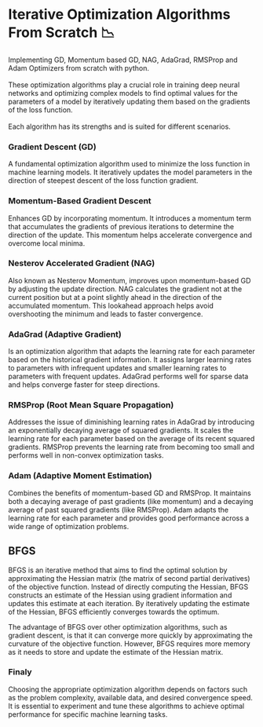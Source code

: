 # Iterative Optimization Algorithms From Scratch :chart_with_downwards_trend:
Implementing GD, Momentum based GD, NAG, AdaGrad, RMSProp and Adam Optimizers from scratch with python.<br> <br>
These optimization algorithms play a crucial role in training deep neural networks and optimizing complex models to find optimal values for the parameters of a model by iteratively updating them based on the gradients of the loss function. <br> <br>
Each algorithm has its strengths and is suited for different scenarios.

### Gradient Descent (GD)
A fundamental optimization algorithm used to minimize the loss function in machine learning models. It iteratively updates the model parameters in the direction of steepest descent of the loss function gradient.

### Momentum-Based Gradient Descent
Enhances GD by incorporating momentum. It introduces a momentum term that accumulates the gradients of previous iterations to determine the direction of the update. This momentum helps accelerate convergence and overcome local minima.

### Nesterov Accelerated Gradient (NAG)
Also known as Nesterov Momentum, improves upon momentum-based GD by adjusting the update direction. NAG calculates the gradient not at the current position but at a point slightly ahead in the direction of the accumulated momentum. This lookahead approach helps avoid overshooting the minimum and leads to faster convergence.

### AdaGrad (Adaptive Gradient)
Is an optimization algorithm that adapts the learning rate for each parameter based on the historical gradient information. It assigns larger learning rates to parameters with infrequent updates and smaller learning rates to parameters with frequent updates. AdaGrad performs well for sparse data and helps converge faster for steep directions.

### RMSProp (Root Mean Square Propagation)
Addresses the issue of diminishing learning rates in AdaGrad by introducing an exponentially decaying average of squared gradients. It scales the learning rate for each parameter based on the average of its recent squared gradients. RMSProp prevents the learning rate from becoming too small and performs well in non-convex optimization tasks.

### Adam (Adaptive Moment Estimation)
Combines the benefits of momentum-based GD and RMSProp. It maintains both a decaying average of past gradients (like momentum) and a decaying average of past squared gradients (like RMSProp). Adam adapts the learning rate for each parameter and provides good performance across a wide range of optimization problems.

## BFGS
BFGS is an iterative method that aims to find the optimal solution by approximating the Hessian matrix (the matrix of second partial derivatives) of the objective function. Instead of directly computing the Hessian, BFGS constructs an estimate of the Hessian using gradient information and updates this estimate at each iteration. By iteratively updating the estimate of the Hessian, BFGS efficiently converges towards the optimum.

The advantage of BFGS over other optimization algorithms, such as gradient descent, is that it can converge more quickly by approximating the curvature of the objective function. However, BFGS requires more memory as it needs to store and update the estimate of the Hessian matrix.

### Finaly
Choosing the appropriate optimization algorithm depends on factors such as the problem complexity, available data, and desired convergence speed. It is essential to experiment and tune these algorithms to achieve optimal performance for specific machine learning tasks.
